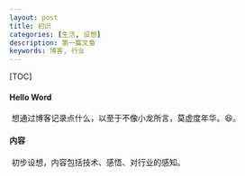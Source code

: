 ```yaml
---
layout: post
title: 初识
categories: [生活, 设想]
description: 第一篇文章
keywords: 博客, 行业
---
```


[TOC]

#### Hello Word

​	想通过博客记录点什么，以至于不像小龙所言，莫虚度年华。😆。

#### 内容

​	初步设想，内容包括技术、感悟、对行业的感知。